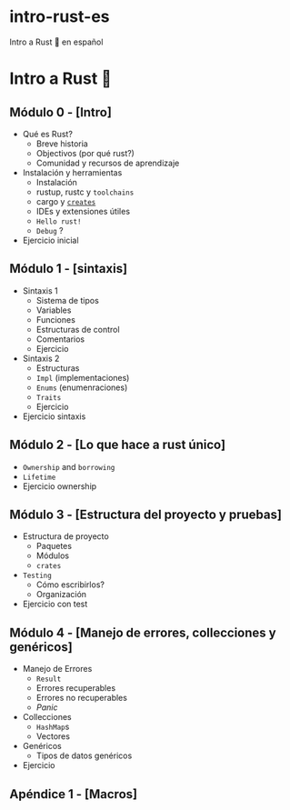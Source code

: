 # intro-rust-es
Intro a Rust :crab: en español


# Intro a Rust :crab:

## Módulo 0 - [Intro]
- Qué es Rust?
    - Breve historia
    - Objectivos (por qué rust?)
    - Comunidad y recursos de aprendizaje
- Instalación y herramientas
    - Instalación
    - rustup, rustc y `toolchains`
    - cargo y [`creates`](https://crates.io)
    - IDEs y extensiones útiles
    - `Hello rust!`
    - `Debug` ?
- Ejercicio inicial

## Módulo 1 - [sintaxis]
- Sintaxis 1
    - Sistema de tipos
    - Variables
    - Funciones
    - Estructuras de control
    - Comentarios
    - Ejercicio 
- Sintaxis 2
    - Estructuras
    - `Impl` (implementaciones)
    - `Enums` (enumenraciones)
    - `Traits`
    - Ejercicio
- Ejercicio sintaxis

## Módulo 2 - [**Lo que hace a rust único**]
- `Ownership` and `borrowing` 
- `Lifetime`
- Ejercicio ownership

## Módulo 3 - [Estructura del proyecto y pruebas]
- Estructura de proyecto
    - Paquetes
    - Módulos
    - `crates`
- `Testing`
    - Cómo escribirlos?
    - Organización 
- Ejercicio con test

## Módulo 4 - [Manejo de errores, collecciones y genéricos]
- Manejo de Errores
    - `Result` 
    - Errores recuperables
    - Errores no recuperables
    - *Panic*
- Collecciones
    - `HashMap`s
    - Vectores
- Genéricos
    - Tipos de datos genéricos
- Ejercicio

## Apéndice 1 - [Macros]
